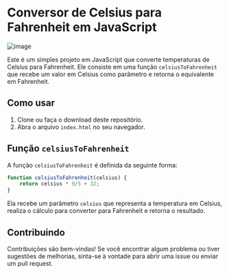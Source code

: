 # Conversor de Celsius para Fahrenheit em JavaScript
![image](https://github.com/EnzoCdutra/CelsiusToFahrenheitConverter/assets/128257870/4b370d7d-27f8-4506-87ad-f3bbaa80e3ce)

Este é um simples projeto em JavaScript que converte temperaturas de Celsius para Fahrenheit. Ele consiste em uma função `celsiusToFahrenheit` que recebe um valor em Celsius como parâmetro e retorna o equivalente em Fahrenheit.

## Como usar

1. Clone ou faça o download deste repositório.
2. Abra o arquivo `index.html` no seu navegador.

## Função `celsiusToFahrenheit`

A função `celsiusToFahrenheit` é definida da seguinte forma:

```javascript
function celsiusToFahrenheit(celsius) {
    return celsius * 9/5 + 32;
}
```

Ela recebe um parâmetro `celsius` que representa a temperatura em Celsius, realiza o cálculo para converter para Fahrenheit e retorna o resultado.

## Contribuindo

Contribuições são bem-vindas! Se você encontrar algum problema ou tiver sugestões de melhorias, sinta-se à vontade para abrir uma issue ou enviar um pull request.
